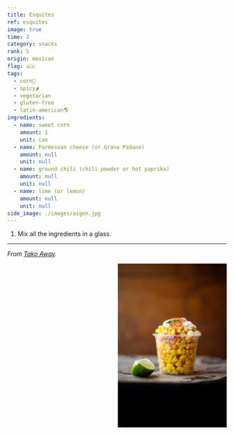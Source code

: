 ```yaml
---
title: Esquites
ref: esquites
image: true
time: 2
category: snacks
rank: S
origin: mexican
flag: 🇲🇽
tags:
  - corn🌽
  - spicy🌶️
  - vegetarian
  - gluten-free
  - latin-american🌎
ingredients:
  - name: sweet corn
    amount: 1
    unit: can
  - name: Parmessan cheese (or Grana Padano)
    amount: null
    unit: null
  - name: ground chili (chili powder or hot paprika)
    amount: null
    unit: null
  - name: lime (or lemon)
    amount: null
    unit: null
side_image: ./images/aigen.jpg
---
```


1. Mix all the ingredients in a glass.

---

_From [Tako Away](https://www.tako-away.es/)._

<img src="images/esquites.jpg" style="width:250px; float:right;"/>